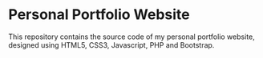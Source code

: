 # Personal Portfolio Website
This repository contains the source code of my personal portfolio website, designed using HTML5, CSS3, Javascript, PHP and Bootstrap.
